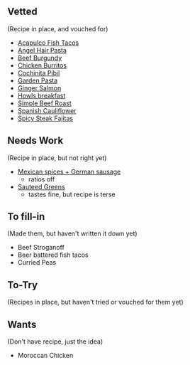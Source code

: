 ## Vetted

(Recipe in place, and vouched for)

- [Acapulco Fish Tacos](./acapulco-fish-tacos.md)
- [Angel Hair Pasta](./angel-hair-pasta.md)
- [Beef Burgundy](./beef-burgundy.md)
- [Chicken Burritos](./chicken-burritos.md)
- [Cochinita Pibil](./cochinita-pibil.md)
- [Garden Pasta](./garden-pasta.md)
- [Ginger Salmon](./ginger-salmon.md)
- [Howls breakfast](./howls-breakfast.md)
- [Simple Beef Roast](./roast.md)
- [Spanish Cauliflower](./spanish-cauliflower.md)
- [Spicy Steak Fajitas](./spicy-steak-fajitas.md)

## Needs Work

(Recipe in place, but not right yet)

- [Mexican spices + German sausage](./mexigerm.md)
  - ratios off
- [Sauteed Greens](./sauteed-greens.md)
  - tastes fine, but recipe is terse

## To fill-in

(Made them, but haven't written it down yet)

- Beef Stroganoff
- Beer battered fish tacos
- Curried Peas

## To-Try

(Recipes in place, but haven't tried or vouched for them yet)

## Wants

(Don't have recipe, just the idea)

- Moroccan Chicken
